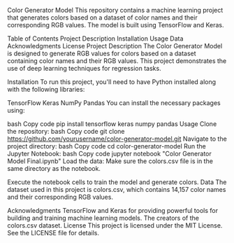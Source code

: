 Color Generator Model
This repository contains a machine learning project that generates colors based on a dataset of color names and their corresponding RGB values. The model is built using TensorFlow and Keras.

Table of Contents
Project Description
Installation
Usage
Data
Acknowledgments
License
Project Description
The Color Generator Model is designed to generate RGB values for colors based on a dataset containing color names and their RGB values. This project demonstrates the use of deep learning techniques for regression tasks.

Installation
To run this project, you'll need to have Python installed along with the following libraries:

TensorFlow
Keras
NumPy
Pandas
You can install the necessary packages using:

bash
Copy code
pip install tensorflow keras numpy pandas
Usage
Clone the repository:
bash
Copy code
git clone https://github.com/yourusername/color-generator-model.git
Navigate to the project directory:
bash
Copy code
cd color-generator-model
Run the Jupyter Notebook:
bash
Copy code
jupyter notebook "Color Generator Model Final.ipynb"
Load the data:
Make sure the colors.csv file is in the same directory as the notebook.

Execute the notebook cells to train the model and generate colors.
Data
The dataset used in this project is colors.csv, which contains 14,157 color names and their corresponding RGB values.

Acknowledgments
TensorFlow and Keras for providing powerful tools for building and training machine learning models.
The creators of the colors.csv dataset.
License
This project is licensed under the MIT License. See the LICENSE file for details.
